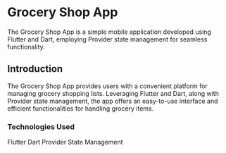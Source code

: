 # Grocery Shop App
The Grocery Shop App is a simple mobile application developed using Flutter and Dart, employing Provider state management for seamless functionality.

## Introduction
The Grocery Shop App provides users with a convenient platform for managing grocery shopping lists. Leveraging Flutter and Dart, along with Provider state management, the app offers an easy-to-use interface and efficient functionalities for handling grocery items.

### Technologies Used
Flutter
Dart
Provider State Management

